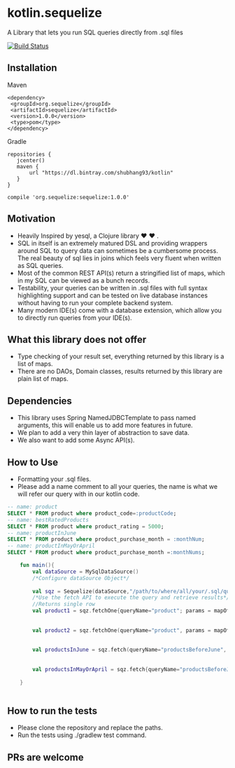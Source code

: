 # kotlin.sequelize 
A Library that lets you run SQL queries directly from .sql files

[![Build Status](https://travis-ci.com/shubhang93/kotlin.sequelize.svg?branch=master)](https://travis-ci.com/shubhang93/kotlin.sequelize)

## Installation
 Maven
 ```
 <dependency>
  <groupId>org.sequelize</groupId>
  <artifactId>sequelize</artifactId>
  <version>1.0.0</version>
  <type>pom</type>
</dependency>

 ```
 Gradle
 ```
 repositories {
    jcenter()
    maven {
        url "https://dl.bintray.com/shubhang93/kotlin"
    }
}
 
 compile 'org.sequelize:sequelize:1.0.0'
 
 ```
 


## Motivation
* Heavily Inspired by yesql, a Clojure library :heart: :heart: .
* SQL in itself is an extremely matured DSL and providing wrappers around SQL to query data can sometimes be a cumbersome process. The real beauty of sql lies in joins which feels very fluent when written as SQL queries.
* Most of the common REST API(s) return a stringified list of maps, which in my SQL can be viewed as a bunch records.
* Testability, your queries can be written in .sql files with full syntax highlighting support and can be tested on live database instances without having to run your complete backend system.
* Many modern IDE(s) come with a database extension, which allow you to directly run queries from your IDE(s).

## What this library does not offer
* Type checking of your result set, everything returned by this library is a list of maps.
* There are no DAOs, Domain classes, results returned by this library are plain list of maps.

## Dependencies
* This library uses Spring NamedJDBCTemplate to pass named arguments, this will enable us to add more features in future.
* We plan to add a very thin layer of abstraction to save data.
* We also want to add some Async API(s).



## How to Use
* Formatting your .sql files.
* Please add a name comment to all your queries, the name is what we will refer our query with in our kotlin code.
```sql
-- name: product
SELECT * FROM product where product_code=:productCode;
-- name: bestRatedProducts
SELECT * FROM product where product_rating = 5000;
-- name: productInJune
SELECT * FROM product where product_purchase_month = :monthNum;
-- name: productInMayOrApril
SELECT * FROM product where product_purchase_month =:monthNums;

```

```kotlin
    fun main(){
        val dataSource = MySqlDataSource()
        /*Configure dataSource Object*/
        
        val sqz = Sequelize(dataSource,"/path/to/where/all/your/.sql/query/folder")
        /*Use the fetch API to execute the query and retrieve results*/
        //Returns single row
        val product1 = sqz.fetchOne{queryName="product"; params = mapOf("productCode" to "AXCN9008")}
    
    
        val product2 = sqz.fetchOne(queryName="product", params = mapOf("productCode" to "CNN90877"))
      
      
        val productsInJune = sqz.fetch(queryName="productsBeforeJune", params=mapOf("monthNum" to 6))
        
        
        val productsInMayOrApril = sqz.fetch{queryName="productsBeforeJune"; params=mapOf("monthNums" to listOf(4,5))}
     
    }
    
```
## How to run the tests
* Please clone the repository and replace the paths.
* Run the tests using ./gradlew test command.

## PRs are welcome





